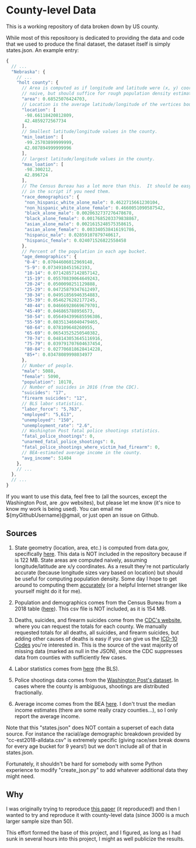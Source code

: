 # County-level Data

This is a working repository of data broken down by US county.

While most of this repositoory is dedicated to providing the data and code that we used to produce the final dataset, the dataset itself is simply states.json.  An example entry:

```JavaScript
{
  // ...
  "Nebraska": {
    // ...
    "holt county": {
      // Area is computed as if longitude and latitude were (x, y) coordinates. This is
      // naive, but should suffice for rough population density estimates.
      "area": 0.68525076424703,
      // Location is the average latitude/longitude of the vertices bounding the county.
      "location": [
       -98.66118420812809,
       42.4859272567734
      ],
      // Smallest latitude/longitude values in the county.
      "min_loation": [
       -99.25703899999999,
       42.087894999999996
      ],
      // largest latitude/longitude values in the county.
      "max_loation": [
       -98.300212,
       42.896724
      ],
      // The Census Bureau has a lot more than this.  It should be easy to add them
      // in the script if you need them.
      "race_demographics": {
       "non_hispanic_white_alone_male": 0.4622715661230104,
       "non_hispanic_white_alone_female": 0.4660051090587542,
       "black_alone_male": 0.0020632737276478678,
       "black_alone_female": 0.0017685203379838867,
       "asian_alone_male": 0.0021615248575358615,
       "asian_alone_female": 0.003340538416191786,
       "hispanic_male": 0.02859107879740617,
       "hispanic_female": 0.024071526822558458
      },
      // Percent of the population in each age bucket.
      "age_demographics": {
       "0-4": 0.07044606012969148,
       "5-9": 0.0734918451562193,
       "10-14": 0.07142857142857142,
       "15-19": 0.05570839064649243,
       "20-24": 0.0500098251129888,
       "25-29": 0.04725879347612497,
       "30-34": 0.04951856946354883,
       "35-39": 0.0546276282177245,
       "40-44": 0.04666928669679701,
       "45-49": 0.046865788956573,
       "50-54": 0.056494399685596386,
       "55-59": 0.08351346040479465,
       "60-64": 0.078109648260955,
       "65-69": 0.06543525250540382,
       "70-74": 0.048143053645116916,
       "75-79": 0.039791707604637454,
       "80-84": 0.027706818628414228,
       "85+": 0.03478089998034977
      },
      // Number of people.
      "male": 5088,
      "female": 5090,
      "population": 10178,
      // Number of suicides in 2016 (from the CDC).
      "suicides": "17",
      "firearm suicides": "12",
      // BLS labor statistics.
      "labor_force": "5,763",
      "employed": "5,613",
      "unemployed": "150",
      "unemployment_rate": "2.6",
      // Washington Post fatal police shootings statistics.
      "fatal_police_shootings": 0,
      "unarmed_fatal_police_shootings": 0,
      "fatal_police_shootings_where_victim_had_firearm": 0,
      // BEA-estimated average income in the county.
      "avg_income": 51404
    },
    // ...
  },
  // ...
}
```

If you want to use this data, feel free to (all the sources, except the Washington Post, are .gov websites), but please let me know (it's nice to know my work is being used).  You can email me ${myGithubUsername}@gmail, or just open an issue on Github.

## Sources

1. State geometry (location, area, etc.) is computed from data.gov, specifically [here](https://catalog.data.gov/dataset/tiger-line-shapefile-2017-nation-u-s-current-county-and-equivalent-national-shapefile).  This data is NOT included in the repository because if is 122 MB.  State areas are computed naively, assuming longitude/latitude are x/y coordinates.  As a result they're not particularly accurate (because longitude sizes vary based on location) but should be useful for computing population density.  Some day I hope to get around to computing them [accurately](https://stackoverflow.com/questions/1340223/calculating-area-enclosed-by-arbitrary-polygon-on-earths-surface) (or a helpful Internet stranger like yourself might do it for me).

2. Population and demographics comes from the Census Bureau from a 2018 table ([here](https://www.census.gov/data/tables/time-series/demo/popest/2010s-counties-detail.html#par_textimage_1383669527)).  This csv file is NOT included, as it is 154 MB.

3. Deaths, suicides, and firearm suicides come from the [CDC's website](https://wonder.cdc.gov/cmf-icd10.html), where you can request the totals for each county.  We manually requested totals for all deaths, all suicides, and firearm suicides, but adding other causes of deaths is easy if you can give us the [ICD-10 Codes](https://wonder.cdc.gov/wonder/help/cmf.html#ICD-10%20Codes) you're interested in.  This is the source of the vast majority of missing data (marked as null in the JSON), since the CDC suppresses data from counties with sufficiently few cases. 

4. Labor statistics comes from [here](https://www.bls.gov/lau/#cntyaa) (the BLS).

5. Police shootings data comes from the [Washington Post's dataset](https://github.com/washingtonpost/data-police-shootings).  In cases where the county is ambiguous, shootings are distributed fractionally.

6. Average income comes from the BEA [here](https://apps.bea.gov/regional/downloadzip.cfm).  I don't trust the median income estimates (there are some really crazy counties...), so I only report the average income.

Note that this "states.json" does NOT contain a superset of each data source.  For instance the racial/age demographic breakdown provided by "cc-est2018-alldata.csv" is extremely specific (giving race/sex break downs for every age bucket for 9 years!) but we don't include all of that in states.json.

Fortunately, it shouldn't be hard for somebody with some Python experience to modify "create_json.py" to add whatever additional data they might need.

## Why

I was originally trying to reproduce [this paper](https://www.ncbi.nlm.nih.gov/pmc/articles/PMC6391295/?fbclid=IwAR2Y0h6D-cEWXqk4_dooBX2MgUUrADyEIHN6iQFmbDc1qXf0MYHK3qWbUPo) (it reproduced!) and then I wanted to try and reproduce it with county-level data (since 3000 is a much larger sample size than 50).

This effort formed the base of this project, and I figured, as long as I had sunk in several hours into this project, I might as well publicize the results.

